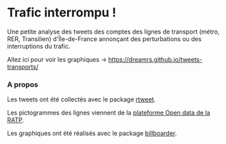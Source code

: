 # Trafic interrompu !

Une petite analyse des tweets des comptes des lignes de transport (métro, RER, Transilien) d'Île-de-France annonçant des perturbations ou des interruptions du trafic.

Allez ici pour voir les graphiques -> https://dreamrs.github.io/tweets-transports/


### A propos

Les tweets ont été collectés avec le package [rtweet](https://rtweet.info/).

Les pictogrammes des lignes viennent de la [plateforme Open data de la RATP](https://data.ratp.fr/explore/dataset/pictogrammes-des-lignes-de-metro-rer-tramway-bus-et-noctilien/images/).

Les graphiques ont été réalisés avec le package [billboarder](https://github.com/dreamRs/billboarder).

